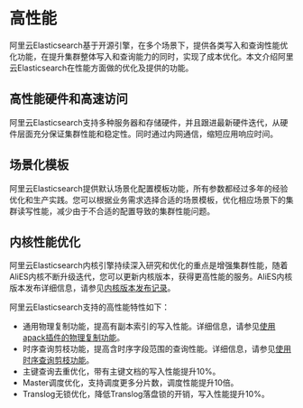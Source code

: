 # 高性能

阿里云Elasticsearch基于开源引擎，在多个场景下，提供各类写入和查询性能优化功能，在提升集群整体写入和查询能力的同时，实现了成本优化。本文介绍阿里云Elasticsearch在性能方面做的优化及提供的功能。

## 高性能硬件和高速访问

阿里云Elasticsearch支持多种服务器和存储硬件，并且跟进最新硬件迭代，从硬件层面充分保证集群性能和稳定性。同时通过内网通信，缩短应用响应时间。

## 场景化模板

阿里云Elasticsearch提供默认场景化配置模板功能，所有参数都经过多年的经验优化和生产实践。您可以根据业务需求选择合适的场景模板，优化相应场景下的集群读写性能，减少由于不合适的配置导致的集群性能问题。

## 内核性能优化

阿里云Elasticsearch内核引擎持续深入研究和优化的重点是增强集群性能，随着AliES内核不断升级迭代，您可以更新内核版本，获得更高性能的服务。AliES内核版本发布详细信息，请参见[内核版本发布记录](/intl.zh-CN/AliES内核/内核版本发布记录.md)。

阿里云Elasticsearch支持的高性能特性如下：

-   通用物理复制功能，提高有副本索引的写入性能。详细信息，请参见[使用apack插件的物理复制功能](/intl.zh-CN/Elasticsearch/插件配置/系统默认插件/使用apack插件的物理复制功能.md)。
-   时序查询剪枝功能，提高含时序字段范围的查询性能。详细信息，请参见[使用时序查询剪枝功能](/intl.zh-CN/AliES内核/使用时序查询剪枝功能.md)。
-   主键查询去重优化，带有主键文档的写入性能提升10%。
-   Master调度优化，支持调度更多分片数，调度性能提升10倍。
-   Translog无锁优化，降低Translog落盘锁的开销，写入性能提升10%。

